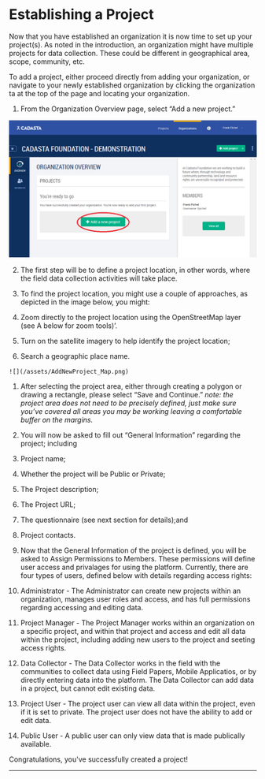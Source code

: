 # Establishing a Project

Now that you have established an organization it is now time to set up your project\(s\). As noted in the introduction, an organization might have multiple projects for data collection. These could be different in geographical area, scope, community, etc.

To add a project, either proceed directly from adding your organization, or navigate to your newly established organization by clicking the organization ta at the top of the page and locating your organization.

1. From the Organization Overview page, select “Add a new project.”

  ![](/assets/AddProject.png)

2. The first step will be to define a project location, in other words, where the field data collection activities will take place.

3. To find the project location, you might use a couple of approaches, as depicted in the image below, you might:

  1. Zoom directly to the project location using the OpenStreetMap layer \(see A below for zoom tools\)’.

  2. Turn on the satellite imagery to help identify the project location;

  3. Search a geographic place name.

    ![](/assets/AddNewProject_Map.png)



1. After selecting the project area, either through creating a polygon or drawing a rectangle, please select “Save and Continue.” _note: the project area does not need to be precisely defined, just make sure you’ve covered all areas you may be working leaving a comfortable buffer on the margins._

2. You will now be asked to fill out “General Information” regarding the project; including

  1. Project name;

  2. Whether the project will be Public or Private;

  3. The Project description;

  4. The Project URL;

  5. The questionnaire \(see next section for details\);and

  6. Project contacts.



1. Now that the General Information of the project is defined, you will be asked to Assign Permissions to Members.  These permissions will define user access and privalages for using the platform.  Currently, there are four types of users, defined below with details regarding access rights:
  1. Administrator - The Administrator can create new projects within an organization, manages user roles and access, and has full permissions regarding accessing and editing data.
  2. Project Manager - The Project Manager works within an organization on a specific project, and within that project and access and edit all data within the project, including adding new users to the project and seeting access rights.
  3. Data Collector - The Data Collector works in the field with the communities to collect data using Field Papers, Mobile Applicatios, or by directly entering data into the platform.  The Data Collector can add data in a project, but cannot edit existing data.
  4. Project User - The project user can view all data within the project, even if it is set to private. The project user does not have the ability to add or edit data.
  5. Public User - A public user can only view data that is made publically available.


Congratulations, you've successfully created a project!

---

